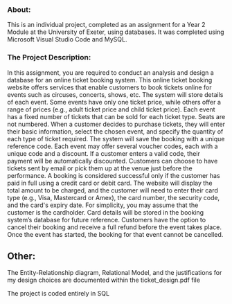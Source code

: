 ### About:
This is an individual project, completed as an assignment for a Year 2 Module at the University of Exeter, using databases. It was completed using Microsoft Visual Studio Code and MySQL.

### The Project Description:
In this assignment, you are required to conduct an analysis and design a database for an online ticket booking system. This online ticket booking website offers services that enable customers to book tickets online for events such as circuses, concerts, shows, etc.
The system will store details of each event. Some events have only one ticket price, while others offer a range of prices (e.g., adult ticket price and child ticket price). Each event has a fixed number of tickets that can be sold for each ticket type. Seats are not numbered.
When a customer decides to purchase tickets, they will enter their basic information, select the chosen event, and specify the quantity of each type of ticket required. The system will save the booking with a unique reference code.
Each event may offer several voucher codes, each with a unique code and a discount. If a customer enters a valid code, their payment will be automatically discounted. Customers can choose to have tickets sent by email or pick them up at the venue just before the performance.
A booking is considered successful only if the customer has paid in full using a credit card or debit card. The website will display the total amount to be charged, and the customer will need to enter their card type (e.g., Visa, Mastercard or Amex), the card number, the security code, and the card's expiry date. For simplicity, you may assume that the customer is the cardholder. Card details will be stored in the booking system’s database for future reference.
Customers have the option to cancel their booking and receive a full refund before the event takes place. Once the event has started, the booking for that event cannot be cancelled.

## Other:
The Entity-Relationship diagram, Relational Model, and the justifications for my design choices are documented within the ticket_design.pdf file

The project is coded entirely in SQL
